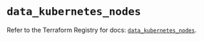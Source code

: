 # `data_kubernetes_nodes`

Refer to the Terraform Registry for docs: [`data_kubernetes_nodes`](https://registry.terraform.io/providers/hashicorp/kubernetes/2.37.0/docs/data-sources/nodes).

